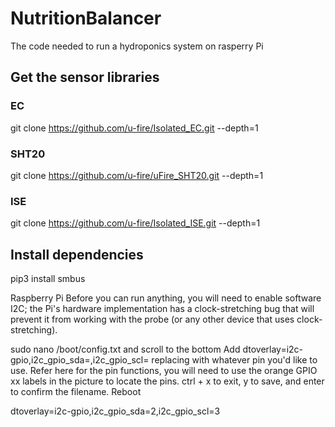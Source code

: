# NutritionBalancer
The code needed to run a hydroponics system on rasperry Pi

## Get the sensor libraries
### EC
git clone https://github.com/u-fire/Isolated_EC.git --depth=1
### SHT20
git clone https://github.com/u-fire/uFire_SHT20.git --depth=1
### ISE
git clone https://github.com/u-fire/Isolated_ISE.git --depth=1


## Install dependencies
pip3 install smbus


Raspberry Pi
Before you can run anything, you will need to enable software I2C; the Pi's hardware implementation has a clock-stretching bug that will prevent it from working with the probe (or any other device that uses clock-stretching).

sudo nano /boot/config.txt and scroll to the bottom
Add dtoverlay=i2c-gpio,i2c_gpio_sda=<pin>,i2c_gpio_scl=<pin> replacing <pin> with whatever pin you'd like to use. Refer here for the pin functions, you will need to use the orange GPIO xx labels in the picture to locate the pins.
ctrl + x to exit, y to save, and enter to confirm the filename.
Reboot

dtoverlay=i2c-gpio,i2c_gpio_sda=2,i2c_gpio_scl=3